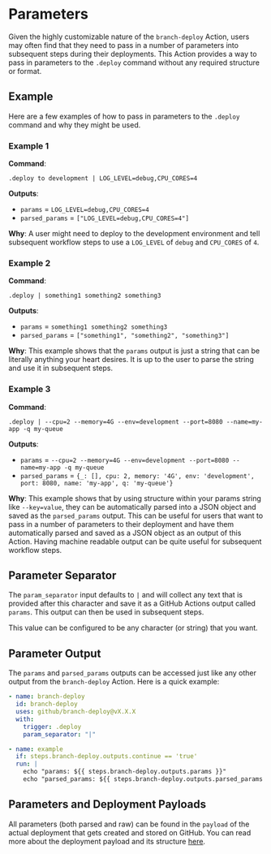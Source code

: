 # Parameters

Given the highly customizable nature of the `branch-deploy` Action, users may often find that they need to pass in a number of parameters into subsequent steps during their deployments. This Action provides a way to pass in parameters to the `.deploy` command without any required structure or format.

## Example

Here are a few examples of how to pass in parameters to the `.deploy` command and why they might be used.

### Example 1

**Command**:

```text
.deploy to development | LOG_LEVEL=debug,CPU_CORES=4
```

**Outputs**:

- `params` = `LOG_LEVEL=debug,CPU_CORES=4`
- `parsed_params` = `["LOG_LEVEL=debug,CPU_CORES=4"]`

**Why**: A user might need to deploy to the development environment and tell subsequent workflow steps to use a `LOG_LEVEL` of `debug` and `CPU_CORES` of `4`.

### Example 2

**Command**:

```text
.deploy | something1 something2 something3
```

**Outputs**:

- `params` = `something1 something2 something3`
- `parsed_params` = `["something1", "something2", "something3"]`

**Why**: This example shows that the `params` output is just a string that can be literally anything your heart desires. It is up to the user to parse the string and use it in subsequent steps.

### Example 3

**Command**:

```text
.deploy | --cpu=2 --memory=4G --env=development --port=8080 --name=my-app -q my-queue
```

**Outputs**:

- `params` = `--cpu=2 --memory=4G --env=development --port=8080 --name=my-app -q my-queue`
- `parsed_params` = `{_: [], cpu: 2, memory: '4G', env: 'development', port: 8080, name: 'my-app', q: 'my-queue'}`

**Why**: This example shows that by using structure within your params string like `--key=value`, they can be automatically parsed into a JSON object and saved as the `parsed_params` output. This can be useful for users that want to pass in a number of parameters to their deployment and have them automatically parsed and saved as a JSON object as an output of this Action. Having machine readable output can be quite useful for subsequent workflow steps.

## Parameter Separator

The `param_separator` input defaults to `|` and will collect any text that is provided after this character and save it as a GitHub Actions output called `params`. This output can then be used in subsequent steps.

This value can be configured to be any character (or string) that you want.

## Parameter Output

The `params` and `parsed_params` outputs can be accessed just like any other output from the `branch-deploy` Action. Here is a quick example:

```yaml
- name: branch-deploy
  id: branch-deploy
  uses: github/branch-deploy@vX.X.X
  with:
    trigger: .deploy
    param_separator: "|"

- name: example
  if: steps.branch-deploy.outputs.continue == 'true'
  run: |
    echo "params: ${{ steps.branch-deploy.outputs.params }}"
    echo "parsed_params: ${{ steps.branch-deploy.outputs.parsed_params }}"
```

## Parameters and Deployment Payloads

All parameters (both parsed and raw) can be found in the `payload` of the actual deployment that gets created and stored on GitHub. You can read more about the deployment payload and its structure [here](./deployment-payload.md).
